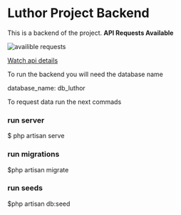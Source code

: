 #  Luthor Project Backend

This is a backend of the project.
**API Requests Available**

![availible requests](https://i.ibb.co/3cwC89c/request-v1.jpg)

[Watch api details](https://documenter.getpostman.com/view/8214440/SWEB3w8w)


To run the backend you will need the database name

database_name: db_luthor

To request data run the next commads

  

###  run server

$ php artisan serve

###  run migrations

$php artisan migrate

###  run seeds

$php artisan db:seed
